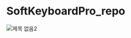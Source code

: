 # SoftKeyboardPro_repo
![제목 없음2](https://user-images.githubusercontent.com/126849378/229736709-7b320725-0888-46ae-8aed-60898dfaa1c0.png)
